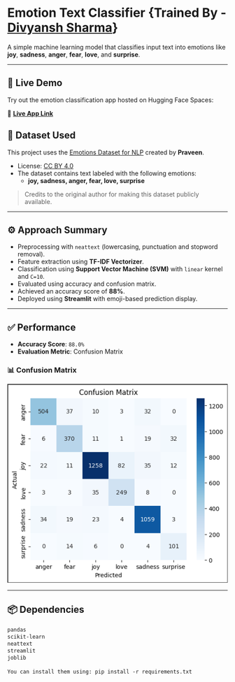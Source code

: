 # Emotion Text Classifier {Trained By - [Divyansh Sharma](https://www.linkedin.com/in/divyansh-sharma-b4793026b/)}

A simple machine learning model that classifies input text into emotions like **joy**, **sadness**, **anger**, **fear**, **love**, and **surprise**.

---

## 🚀 Live Demo

Try out the emotion classification app hosted on Hugging Face Spaces:

🔗 **[Live App Link](https://huggingface.co/spaces/hug-divyansh06/emotion-classifier)**


## 📂 Dataset Used

This project uses the [Emotions Dataset for NLP](https://www.kaggle.com/datasets/praveengovi/emotions-dataset-for-nlp) created by **Praveen**.

- License: [CC BY 4.0](https://creativecommons.org/licenses/by/4.0/)
- The dataset contains text labeled with the following emotions:
  - **joy, sadness, anger, fear, love, surprise**

> Credits to the original author for making this dataset publicly available.

---

## ⚙️ Approach Summary

- Preprocessing with `neattext` (lowercasing, punctuation and stopword removal).
- Feature extraction using **TF-IDF Vectorizer**.
- Classification using **Support Vector Machine (SVM)** with `linear` kernel and `C=10`.
- Evaluated using accuracy and confusion matrix.
- Achieved an accuracy score of **88%**.
- Deployed using **Streamlit** with emoji-based prediction display.

---
## ✅ Performance

- **Accuracy Score**: `88.0%`
- **Evaluation Metric**: Confusion Matrix

### 📊 Confusion Matrix

![Confusion Matrix](images/confusion_matrix.PNG)

---
## 📦 Dependencies

```text
pandas
scikit-learn
neattext
streamlit
joblib

You can install them using: pip install -r requirements.txt
